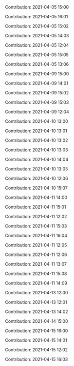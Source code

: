 Contribution: 2021-04-05 15:00

Contribution: 2021-04-05 16:01

Contribution: 2021-04-05 15:02

Contribution: 2021-04-05 14:03

Contribution: 2021-04-05 12:04

Contribution: 2021-04-05 15:05

Contribution: 2021-04-05 13:06

Contribution: 2021-04-09 15:00

Contribution: 2021-04-09 14:01

Contribution: 2021-04-09 15:02

Contribution: 2021-04-09 15:03

Contribution: 2021-04-09 12:04

Contribution: 2021-04-10 13:00

Contribution: 2021-04-10 13:01

Contribution: 2021-04-10 13:02

Contribution: 2021-04-10 13:03

Contribution: 2021-04-10 14:04

Contribution: 2021-04-10 13:05

Contribution: 2021-04-10 12:06

Contribution: 2021-04-10 15:07

Contribution: 2021-04-11 14:00

Contribution: 2021-04-11 15:01

Contribution: 2021-04-11 12:02

Contribution: 2021-04-11 15:03

Contribution: 2021-04-11 16:04

Contribution: 2021-04-11 12:05

Contribution: 2021-04-11 12:06

Contribution: 2021-04-11 13:07

Contribution: 2021-04-11 15:08

Contribution: 2021-04-11 14:09

Contribution: 2021-04-13 12:00

Contribution: 2021-04-13 12:01

Contribution: 2021-04-13 14:02

Contribution: 2021-04-14 15:00

Contribution: 2021-04-15 16:00

Contribution: 2021-04-15 14:01

Contribution: 2021-04-15 12:02

Contribution: 2021-04-15 16:03

